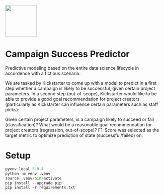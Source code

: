 
<img src="https://upload.wikimedia.org/wikipedia/commons/thumb/b/b5/Kickstarter_logo.svg/1280px-Kickstarter_logo.svg.png" height="100">

# Campaign Success Predictor
Predictive modeling based on the entire data science lifecycle in accordence with a fictious scenario: 

We are tasked by Kickstarter to come up with a model to predict in a first step whether a campaign is likely to be successful, given certain project parameters. In a second step (out-of-scope), Kickstarter would like to be able to provide a good goal recommendation for project creators (particularly as Kickstarter can influence certain parameters such as staff picks):

Given certain project parameters, is a campaign likely to succeed or fail (classification)?
What would be a reasonable goal recommendation for project creators (regression, out-of-scope)?
F1-Score was selected as the target metric to optimize prediction of state (successful/failed) on.


# Setup

``` Python
pyenv local 3.9.4
python -m venv .venv
source .venv/bin/activate
pip install --upgrade pip
pip install -r requirements.txt
```
